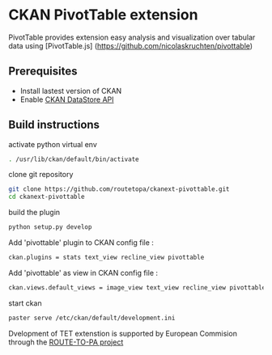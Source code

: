 # CKAN PivotTable extension 

PivotTable provides extension easy analysis and visualization over tabular data using [PivotTable.js]    (https://github.com/nicolaskruchten/pivottable)

## Prerequisites

* Install lastest version of CKAN 
* Enable [CKAN DataStore API](http://docs.ckan.org/en/latest/maintaining/datastore.html#the-datastore-api)

## Build instructions 

activate python virtual env 

```sh
. /usr/lib/ckan/default/bin/activate
```

clone git repository

```sh
git clone https://github.com/routetopa/ckanext-pivottable.git
cd ckanext-pivottable
```

build the plugin

```sh
python setup.py develop
```

Add 'pivottable' plugin to CKAN config file :
```sh
ckan.plugins = stats text_view recline_view pivottable
```

Add 'pivottable' as view in CKAN config file :
```sh
ckan.views.default_views = image_view text_view recline_view pivottable
```

start ckan
```sh
paster serve /etc/ckan/default/development.ini
```


Dvelopment of TET extenstion is supported by European Commision through the [ROUTE-TO-PA project](http://routetopa.eu/) 
